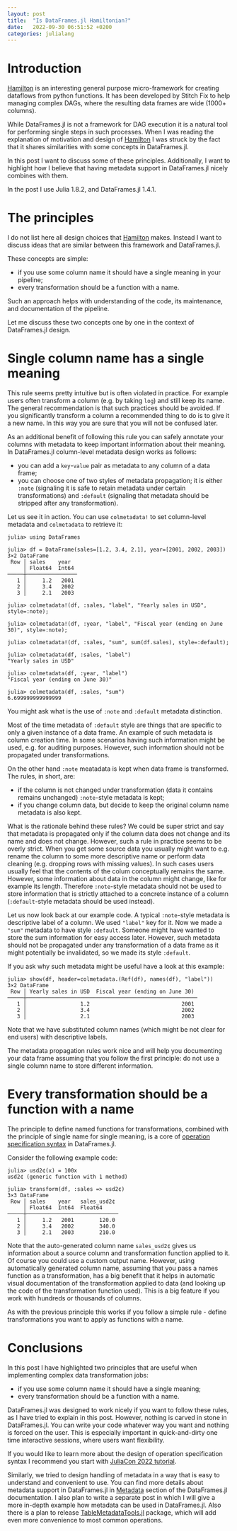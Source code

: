 ```yaml
---
layout: post
title:  "Is DataFrames.jl Hamiltonian?"
date:   2022-09-30 06:51:52 +0200
categories: julialang
---
```


# Introduction

[Hamilton][hamilton] is an interesting general purpose micro-framework for
creating dataflows from python functions. It has been developed by Stitch Fix
to help managing complex DAGs, where the resulting data frames are wide
(1000+ columns).

While DataFrames.jl is not a framework for DAG execution it is a natural tool
for performing single steps in such processes. When I was reading the
explanation of motivation and design of [Hamilton][hamilton] I was struck
by the fact that it shares similarities with some concepts in DataFrames.jl.

In this post I want to discuss some of these principles. Additionally, I want to
highlight how I believe that having metadata support in DataFrames.jl nicely
combines with them.

In the post I use Julia 1.8.2, and DataFrames.jl 1.4.1.

# The principles

I do not list here all design choices that [Hamilton][hamilton] makes. Instead I
want to discuss ideas that are similar between this framework and DataFrames.jl.

These concepts are simple:

* if you use some column name it should have a single meaning in your pipeline;
* every transformation should be a function with a name.

Such an approach helps with understanding of the code, its maintenance,
and documentation of the pipeline.

Let me discuss these two concepts one by one in the context of DataFrames.jl
design.

# Single column name has a single meaning

This rule seems pretty intuitive but is often violated in practice. For example
users often transform a column (e.g. by taking `log`) and still keep its name.
The general recommendation is that such practices should be avoided. If you
significantly transform a column a recommended thing to do is to give it a new
name. In this way you are sure that you will not be confused later.

As an additional benefit of following this rule you can safely annotate your
columns with metadata to keep important information about their meaning. In
DataFrames.jl column-level metadata design works as follows:

* you can add a `key`-`value` pair as metadata to any column of a data frame;
* you can choose one of two styles of metadata propagation; it is either `:note`
  (signaling it is safe to retain metadata under certain transformations) and `:default`
  (signaling that metadata should be stripped after any transformation).

Let us see it in action. You can use `colmetadata!` to set column-level metadata
and `colmetadata` to retrieve it:

```
julia> using DataFrames

julia> df = DataFrame(sales=[1.2, 3.4, 2.1], year=[2001, 2002, 2003])
3×2 DataFrame
 Row │ sales    year
     │ Float64  Int64
─────┼────────────────
   1 │     1.2   2001
   2 │     3.4   2002
   3 │     2.1   2003

julia> colmetadata!(df, :sales, "label", "Yearly sales in USD", style=:note);

julia> colmetadata!(df, :year, "label", "Fiscal year (ending on June 30)", style=:note);

julia> colmetadata!(df, :sales, "sum", sum(df.sales), style=:default);

julia> colmetadata(df, :sales, "label")
"Yearly sales in USD"

julia> colmetadata(df, :year, "label")
"Fiscal year (ending on June 30)"

julia> colmetadata(df, :sales, "sum")
6.699999999999999
```

You might ask what is the use of `:note` and `:default` metadata distinction.

Most of the time metadata of `:default` style are things that are specific to
only a given instance of a data frame. An example of such metadata is column
creation time. In some scenarios having such information might be used, e.g.
for auditing purposes. However, such information should not be propagated under
transformations.

On the other hand `:note` meatadata is kept when data frame is transformed.
The rules, in short, are:
* if the column is not changed under transformation (data it contains remains
  unchanged) `:note`-style metadata is kept;
* if you change column data, but decide to keep the original column name
  metadata is also kept.

What is the rationale behind these rules? We could be super strict and say that
metadata is propagated only if the column data does not change and its name and
does not change. However, such a rule in practice seems to be overly strict.
When you get some source data you usually might want to e.g. rename the column
to some more descriptive name or perform data cleaning (e.g. dropping rows with
missing values). In such cases users usually feel that the contents of the colum
conceptually remains the same. However, some information about data in the
column might change, like for example its length. Therefore `:note`-style
metadata should not be used to store information that is strictly attached to a
concrete instance of a column (`:default`-style metadata should be used
instead).

Let us now look back at our example code.
A typical `:note`-style metadata is descriptive label of a column. We used
`"label"` key for it. Now we made a `"sum"` metadata to have style `:default`.
Someone might have wanted to store the sum information for easy access later.
However, such metadata should not be propagated under any transformation of
a data frame as it might potentially be invalidated, so we made its style
`:default`.

If you ask why such metadata might be useful have a look at this example:

```
julia> show(df, header=colmetadata.(Ref(df), names(df), "label"))
3×2 DataFrame
 Row │ Yearly sales in USD  Fiscal year (ending on June 30)
─────┼──────────────────────────────────────────────────────
   1 │                 1.2                             2001
   2 │                 3.4                             2002
   3 │                 2.1                             2003
```

Note that we have substituted column names (which might be not clear for end
users) with descriptive labels.

The metadata propagation rules work nice and will help you documenting your
data frame assuming that you follow the first principle: do not use a single
column name to store different information.

# Every transformation should be a function with a name

The principle to define named functions for transformations, combined with
the principle of single name for single meaning, is a core of
[operation specification syntax][oss] in DataFrames.jl.

Consider the following example code:

```
julia> usd2¢(x) = 100x
usd2¢ (generic function with 1 method)

julia> transform(df, :sales => usd2¢)
3×3 DataFrame
 Row │ sales    year   sales_usd2¢
     │ Float64  Int64  Float64
─────┼─────────────────────────────
   1 │     1.2   2001        120.0
   2 │     3.4   2002        340.0
   3 │     2.1   2003        210.0
```

Note that the auto-generated column name `sales_usd2¢` gives us information
about a source column and transformation function applied to it. Of course you
could use a custom output name. However, using automatically generated column
name, assuming that you pass a names function as a transformation, has a big
benefit that it helps in automatic visual documentation of the transformation
applied to data (and looking up the code of the transformation function used).
This is a big feature if you work with hundreds or thousands of columns.

As with the previous principle this works if you follow a simple rule -
define transformations you want to apply as functions with a name.

# Conclusions

In this post I have highlighted two principles that are useful when implementing
complex data transformation jobs:

* if you use some column name it should have a single meaning;
* every transformation should be a function with a name.

DataFrames.jl was designed to work nicely if you want to follow these rules, as
I have tried to explain in this post. However, nothing is carved in stone in
DataFrames.jl. You can write your code whatever way you want and nothing is
forced on the user. This is especially important in quick-and-dirty one time
interactive sessions, where users want flexibility.

If you would like to learn more about the design of operation specification
syntax I recommend you start with [JuliaCon 2022 tutorial][oss].

Similarly, we tried to design handling of metadata in a way that is easy to
understand and convenient to use. You can find more details about metadata
support in DataFrames.jl in [Metadata][meta] section of the DataFrames.jl
documentation. I also plan to write a separate post in which I will give a more
in-depth example how metadata can be used in DataFrames.jl. Also there is a plan
to release [TableMetadataTools.jl][tmt] package, which will add even more
convenience to most common operations.

[hamilton]: https://github.com/stitchfix/hamilton
[meta]: https://dataframes.juliadata.org/stable/lib/metadata/
[oss]: https://github.com/bkamins/JuliaCon2022-DataFrames-Tutorial
[tmt]: https://github.com/JuliaData/TableMetadataTools
